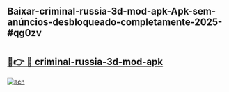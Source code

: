 ## Baixar-criminal-russia-3d-mod-apk-Apk-sem-anúncios-desbloqueado-completamente-2025-#qg0zv

# <h2><a href="https://ainizakaria.my?title=criminal-russia-3d-mod-apk&ref=22M">🔗👉 🔴 criminal-russia-3d-mod-apk</a></h2>

[![acn](https://github.com/user-attachments/assets/0f9c940e-d8b0-45ae-aac7-cd30a18b3e1c)](https://ainizakaria.my?title=criminal-russia-3d-mod-apk&ref=22M)

